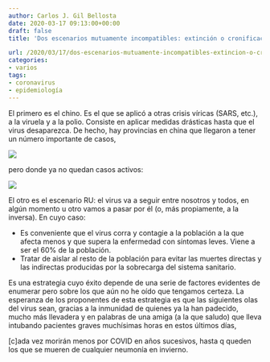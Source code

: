 ```yaml
---
author: Carlos J. Gil Bellosta
date: 2020-03-17 09:13:00+00:00
draft: false
title: 'Dos escenarios mutuamente incompatibles: extinción o cronificación'

url: /2020/03/17/dos-escenarios-mutuamente-incompatibles-extincion-o-cronificacion/
categories:
- varios
tags:
- coronavirus
- epidemiología
---
```


El primero es el chino. Es el que se aplicó a otras crisis víricas (SARS, etc.), a la viruela y a la polio. Consiste en aplicar medidas drásticas hasta que el virus desaparezca. De hecho, hay provincias en china que llegaron a tener un número importante de casos,

![](/wp-uploads/2020/03/cases_china.png#center)

pero donde ya no quedan casos activos:

![](/wp-uploads/2020/03/active_china.png#center)

El otro es el escenario RU: el virus va a seguir entre nosotros y todos, en algún momento u otro vamos a pasar por él (o, más propiamente, a la inversa). En cuyo caso:

* Es conveniente que el virus corra y contagie a la población a la que afecta menos y que supera la enfermedad con síntomas leves. Viene a ser el 60% de la población.
* Tratar de aislar al resto de la población para evitar las muertes directas y las indirectas producidas por la sobrecarga del sistema sanitario.

Es una estrategia cuyo éxito depende de una serie de factores evidentes de enumerar pero sobre los que aún no he oído que tengamos certeza. La esperanza de  los proponentes de esta estrategia es que las siguientes olas del virus sean, gracias a la inmunidad de quienes ya la han padecido, mucho más llevadera y en palabras de una amiga (a la que saludo) que lleva intubando pacientes graves muchísimas horas en estos últimos días,

[c]ada vez morirán menos por COVID en años sucesivos, hasta q queden los que se mueren de cualquier neumonía en invierno.